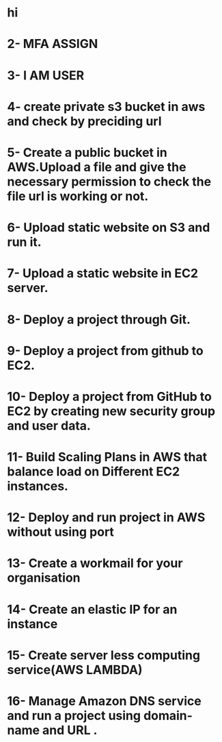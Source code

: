 # hi
# 2- MFA ASSIGN
# 3- I AM USER
# 4- create private s3 bucket in aws and check by preciding url
# 5- Create a public bucket in AWS.Upload a file and give the necessary permission to check the file url is working or not.
# 6- Upload static website on S3 and run it.
# 7- Upload a static website in EC2 server.
# 8- Deploy a project through Git.
# 9- Deploy a project from github to EC2.
# 10- Deploy a project from GitHub to EC2 by creating new security group and user data.
# 11- Build Scaling Plans in AWS that balance load on Different EC2 instances.
# 12- Deploy and run project in AWS without using port
# 13- Create a workmail for your organisation
# 14- Create an elastic IP for an instance
# 15- Create server less computing service(AWS LAMBDA)
# 16- Manage Amazon DNS service and run a project using domain-name and URL .
